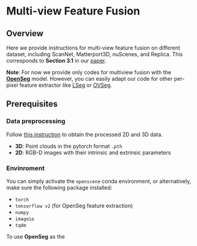 # Multi-view Feature Fusion

## Overview

Here we provide instructions for multi-view feature fusion on different dataset, including ScanNet, Matterport3D, nuScenes, and Replica. This corresponds to **Section 3.1** in our [paper](https://arxiv.org/abs/2211.15654).

**Note**: For now we provide only codes for multiview fusion with the **[OpenSeg](https://github.com/tensorflow/tpu/tree/master/models/official/detection/projects/openseg)** model. However, you can easily adapt our code for other per-pixel feature extractor like [LSeg](https://github.com/isl-org/lang-seg) or [OVSeg](https://github.com/facebookresearch/ov-seg).


## Prerequisites

### Data preprocessing
Follow [this instruction](../preprocess/README.md) to obtain the processed 2D and 3D data.
- **3D**: Point clouds in the pytorch format `.pth`
- **2D**: RGB-D images with their intrinsic and extrinsic parameters

### Envinroment
You can simply activate the `openscene` conda environment, or alternatively, make sure the following package installed:
- `torch`
- `tensorflow v2` (for OpenSeg feature extraction)
- `numpy`
- `imageio`
- `tqdm`

To use **OpenSeg** as the